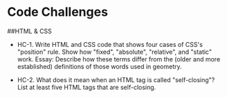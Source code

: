 # Code Challenges
##HTML & CSS

- HC-1. Write HTML and CSS code that shows four cases of CSS's "position" rule. Show how "fixed", "absolute", "relative", and "static" work. Essay: Describe how these terms differ from the (older and more established) definitions of those words used in geometry.

- HC-2. What does it mean when an HTML tag is called "self-closing"? List at least five HTML tags that are self-closing.
